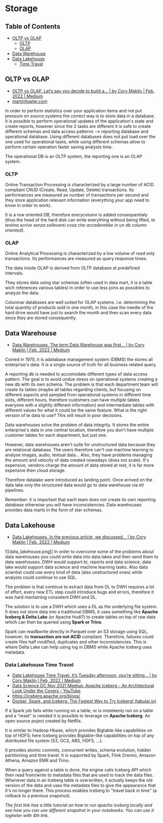 # Storage
## Table of Contents
* [OLTP vs OLAP](#oltp-vs-olap)
	* [OLTP](#oltp)
	* [OLAP](#olap)
* [Data Warehouse](#data-warehouse)
* [Data Lakehouse](#data-lakehouse)
	* [Time Travel](#time-travel)

## OLTP vs OLAP
- [OLTP vs OLAP. Let’s say you decide to build a… | by Cory Maklin | Feb, 2022 | Medium](https://medium.com/@corymaklin/oltp-vs-olap-90dce52d4fa0)
- [martinfowler.com](https://martinfowler.com/)

In order to perform statistics over your application items and not put pressure on source systems the correct way is to store data in a database. It is possible to perform operational updates of the application's state and create reports, however since the 2 tasks are different it is safe to create different schemas and data access patterns --> reporting database and operational database. 
Using different databases does not put load over the one used for operational tasks, while using different schemas allow to perform certain operation faster saving analysts time.

The operational DB is an OLTP system, the reporting one is an OLAP system.

### OLTP
Online Transaction Processing is characterized by a large number of ACID compliant CRUD (Create, Read, Update, Delete) transactions.
Its performances are measured as number of transactions per second and they store application relevant information (everything your app need to know in order to work).

It is a row oriented DB, therefore everycolumn is added consequentialy (thus the head of the hard disk can write everything without being lifted, *la testina scrive senza sollevarsi cosa che accaderebbe in un db column oriented*).

### OLAP
Online Analytical Processing is characterized by a low volume of read only transactions.
Its performances are measured as query response times.

The data inside OLAP is derived from OLTP database at predefined intervals.

They stores data using star schemas (often used in data mart, it is a table wich references various tables) in order to use less joins as possibles to analyze the data.

Columnar databases are well suited for OLAP systems.
I.e. determining the total quantity of products sold in one month, in this case the needle of the hard drive would have just to search the month and then scan every data since they are stored consequently.



## Data Warehouse
- [Data Warehouses. The term Data Warehouse was first… | by Cory Maklin | Feb, 2022 | Medium](https://medium.com/@corymaklin/data-warehouses-98c9d3788159)

Coined in 1970, it is adatabase management system (DBMS) the stores all enterprise's data. It is a single source of truth for all business related query.

A reporting db is needed to accomodate different types of data access pattern. The goal is to avoid undue stress on operational systems creating a new db with its own schema.
The problem is that each department team will create its tables (maybe all tables regarding clients, but focusing on different aspects and sampled from operational systems in different time slots, different hours, therefore customers can have multiple tables everyone with a slightly different information) and intermediate tables with different values for what it could be the same feature.
What is the right version of te data to use? This will result in poor decisions.

Data warehouses solve the problem of data integrity. It stores the entire enterprise's data in one central location, therefore you don't have multiple customer tables for each department, but just one.

However, data warehouses aren't suite for unstructured data because they are relational database. The users therefore can't use machine learning to analyse images, audio, textual data...
Also, they have problems managing the amount and velocity of data created nowadays (does not scale). It's expensive, vendors charge the amount of data stored at rest, it is far more expensive then cloud storage.

Therefore datalake were introduced as landing point. Once arrived on the data lake only the structured data would go to data warehouse via etl pipelines.

Remember: it is important that each team does not create its own reporting database otherwise you will have inconsistencies. Data warehouses provides data marts in the form of star schemas.

## Data Lakehouse
- [Data Lakehouses. In the previous article, we discussed… | by Cory Maklin | Feb, 2022 | Medium](https://medium.com/@corymaklin/data-lakehouses-abc791e08300)

![[data_lakehouse.png]]
In order to overcome some of the problems about data warehouses you could write data into data lakes and then send them to data warehouses. DWH would support bi, reports and data science, data lake would support data science and machine learning tasks.
Also data scientist could use every kind of data (also unstructured ones) while analysts could continue to use SQL.

The problem is that continue to extract data from DL to DWH requires a lot of effort, every new ETL step could introduce bugs and errors, therefore it was hard mantaining consistent DWH and DL.

The solution is to use a DWH which uses a DL as the underlying file system. It does not store data into a traditional DBMS, it uses something like **Apache Iceberg & Delta Lake** (or Apache Hudi?) to create tables on top of raw data which can then be queried using **Spark or Trino**.

Spark can read&write directly in Parquet over an S3 storage using SQL, however, its **transaction are not ACID** compliant. Therefore, failures could create files half modified, duplicates and other inconsistencies. This is where Delta Lake can help using log in DBMS while Apache Iceberg uses metadata.

### Data Lakehouse Time Travel
- [Date Lakehouse Time Travel. It’s Tuesday afternoon, you’re sitting… | by Cory Maklin | Feb, 2022 | Medium](https://medium.com/@corymaklin/date-warehouse-time-travel-8c0d527c9f58)
- [Data Science DC Nov 2021 Meetup: Apache Iceberg - An Architectural Look Under the Covers - YouTube](https://www.youtube.com/watch?v=N4gAi_zpN88)
- https://iceberg.apache.org/blogs/
- [Docker, Spark, and Iceberg: The Fastest Way to Try Iceberg! (tabular.io)](https://tabular.io/blog/docker-spark-and-iceberg/)

If a Spark job fails while running on a table, or is mistekenly run on a table and a "reset" is needed it is possible to leverage on **Apache Iceberg**.
An open source poject created by Netflix.

It is similar to Hadoop Hbase, which provides Bigtable-like capabilities on top of HDFS; here Iceberg provides Bigtable-like capabilities on top of any distributed file system (S3, GCS, ABS, HDFS, ...).

It provides atomic commits, concurrent writes, schema evolution, hidden partitioning and time travel.
It is supported by Spark, Flink Dremio, Amazon Athena, Amazon EMR and Trino.

When a query against a table is done, the engine calls Iceberg API which then read from/write to metadata files that are used to track the data files.
Whenever data in an Iceberg table is overwritten, it actually keeps the old version of the data and uses the metadata files to give the appearance that it's no longer there. This process enables Iceberg to "travel back in time" (a rollback to a previous snapshot).

*The first link has a little tutorial on how to run apache iceberg locally and see how you can use different snapshot in your notebooks.
You can use it togheter with 4th link.*
